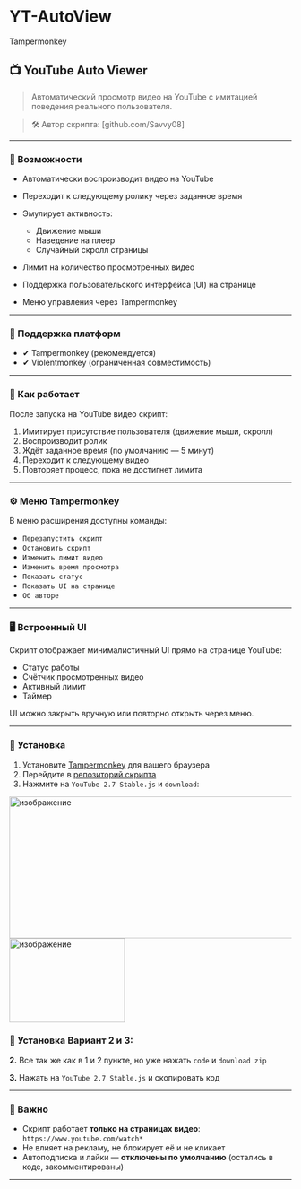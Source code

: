 # YT-AutoView
Tampermonkey

## 📺 YouTube Auto Viewer

> Автоматический просмотр видео на YouTube с имитацией поведения реального пользователя.

> 🛠 Автор скрипта: [github.com/Savvy08]

---

### 🚀 Возможности

* Автоматически воспроизводит видео на YouTube
* Переходит к следующему ролику через заданное время
* Эмулирует активность:

  * Движение мыши
  * Наведение на плеер
  * Случайный скролл страницы
* Лимит на количество просмотренных видео
* Поддержка пользовательского интерфейса (UI) на странице
* Меню управления через Tampermonkey

---

### 🧩 Поддержка платформ

* ✔ Tampermonkey (рекомендуется)
* ✔ Violentmonkey (ограниченная совместимость)

---

### 🧠 Как работает

После запуска на YouTube видео скрипт:

1. Имитирует присутствие пользователя (движение мыши, скролл)
2. Воспроизводит ролик
3. Ждёт заданное время (по умолчанию — 5 минут)
4. Переходит к следующему видео
5. Повторяет процесс, пока не достигнет лимита

---

### ⚙ Меню Tampermonkey

В меню расширения доступны команды:

* `Перезапустить скрипт`
* `Остановить скрипт`
* `Изменить лимит видео`
* `Изменить время просмотра`
* `Показать статус`
* `Показать UI на странице`
* `Об авторе`

---

### 🖥 Встроенный UI

Скрипт отображает минималистичный UI прямо на странице YouTube:

* Статус работы
* Счётчик просмотренных видео
* Активный лимит
* Таймер

UI можно закрыть вручную или повторно открыть через меню.

---

### 🔧 Установка

1. Установите [Tampermonkey](https://tampermonkey.net/) для вашего браузера
2. Перейдите в [репозиторий скрипта](https://github.com/Savvy08/YT-AutoView)
3. Нажмите на `YouTube 2.7 Stable.js` и `download`:
<img width="911" height="253" alt="изображение" src="https://github.com/user-attachments/assets/49ac5c07-9597-4aee-848e-0be608eb0b75" />
<img width="206" height="150" alt="изображение" src="https://github.com/user-attachments/assets/037958a6-981c-441d-abb8-716248b161d5" />

### 🔧 Установка Вариант 2 и 3:
**2.** Все так же как в 1 и 2 пункте, но уже нажать `code` и `download zip`

**3.** Нажать на `YouTube 2.7 Stable.js` и скопировать код


---

### 🛑 Важно

* Скрипт работает **только на страницах видео**: `https://www.youtube.com/watch*`
* Не влияет на рекламу, не блокирует её и не кликает
* Автоподписка и лайки — **отключены по умолчанию** (остались в коде, закомментированы)

---
